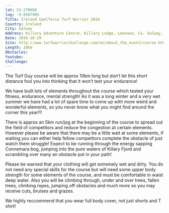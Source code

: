 ```yaml
---
lat: 53.270668
lng: -9.0567905
Title: Ireland Gaelforce Turf Warrior 2016
Country: Ireland
City: Galway
Address: Killary Adventure Centre, Killary Lodge, Leenane, Co. Galway, Ireland
Date: 2016-10-29
Site: http://www.turfwarriorchallenge.com/en/about_the_event/course.html
Length: 10km
Obstacles: 
Youtube:
Challenge:
---
```


The Turf Guy course will be approx 10km long but don’t let this short distance fool you into thinking that it won’t test your endurance!

We have built lots of elements throughout the course which tested your fitness, endurance, mental strength! As it was a long winter and a very wet summer we have had a lot of spare time to come up with more weird and wonderful elements, so you never know what you might find around the corner this year!!!

There is approx an 5km run/jog at the beginning of the course to spread out the field of competitors and reduce the congestion at certain elements. However please be aware that there may be a little wait at some elements, if waiting you can either help fellow competitors complete the obstacle of just watch them struggle! Expect to be running through the energy sapping Connemara bog, jumping into the pure waters of Killary Fjord and scrambling over many an obstacle put in your path!

Please be warned that your clothing will get extremely wet and dirty. You do not need any special skills for the course but will need some upper body strength for some elements of the course, and must be comfortable in waist deep water. Also you will be climbing through, under and over trees, fallen trees, climbing ropes, jumping off obstacles and much more so you may receive cuts, bruises and grazes.

We highly reccommend that you wear full body cover, not just shorts and T shirt!